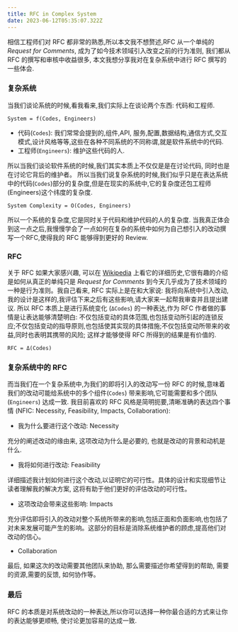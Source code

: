```yaml
---
title: RFC in Complex System
date: 2023-06-12T05:35:07.322Z
---
```


相信工程师们对 RFC 都非常的熟悉,所以本文我不想赘述,RFC 从一个单纯的 *Request for Comments*, 成为了如今技术领域引入改变之前的行为准则, 我们都从 RFC 的撰写和审核中收益很多, 本文我想分享我对在复杂系统中进行 RFC 撰写的一些体会.

### 复杂系统

当我们谈论系统的时候,看我看来,我们实际上在谈论两个东西: 代码和工程师.

```
System = f(Codes, Engineers)
```

* 代码(`Codes`): 我们常常会提到的,组件,API, 服务,配置,数据结构,通信方式,交互模式,设计风格等等,这些在各种不同系统的不同称谓,就是软件系统中的代码.
* 工程师(`Engineers`): 维护这些代码的人.

所以当我们谈论软件系统的时候,我们其实本质上不仅仅是是在讨论代码, 同时也是在讨论它背后的维护者。 所以当我们说复杂系统的时候,我们似乎只是在表达系统中的代码(`Codes`)部分的复杂度,但是在现实的系统中,它的复杂度还包工程师(Engineers)这个纬度的复杂度.

```
System Complexity = O(Codes, Engineers)
```

所以一个系统的复杂度,它是同时关于代码和维护代码的人的复杂度. 当我真正体会到这一点之后,我慢慢学会了一点如何在复杂的系统中如何为自己想引入的改动撰写一个RFC,使得我的 RFC 能够得到更好的 Review.

### RFC

关于 RFC 如果大家感兴趣, 可以在 [Wikipedia](https://en.wikipedia.org/wiki/Request_for_Comments) 上看它的详细历史,它很有趣的介绍是如何从真正的单纯只是 *Request for Comments* 到今天几乎成为了技术领域的一种是行为准则。我自己看来, RFC 实际上是在和大家说: 我将向系统中引入改动,我的设计是这样的,我评估下来之后有这些影响,请大家来一起帮我审查并且提出建议. 所以 RFC 本质上是进行系统变化 (`ΔCodes`) 的一种表达,作为 RFC 作者做的事情是让表达能够清楚明白: 不仅包括变动的具体范围,也包括变动所引起的连锁反应;不仅包括变动的指导原则,也包括使其实现的具体措施;不仅包括变动所带来的收益,同时也表明其携带的风险; 这样才能够使得 RFC 所得到的结果是有价值的.

```
RFC = Δ(Codes)
```

### 复杂系统中的 RFC

而当我们在一个复杂系统中,为我们的即将引入的改动写一份 RFC 的时候,意味着我们的改动可能给系统中的多个组件(`Codes`) 带来影响,它可能需要和多个团队 (`Engineers`) 达成一致. 我目前喜欢的 RFC 风格是简明扼要,清晰准确的表达四个事情 (NFIC: Necessity, Feasibility, Impacts, Collaboration):

* 我为什么要进行这个改动: Necessity

充分的阐述改动的缘由来, 这项改动为什么是必要的, 也就是改动的背景和动机是什么.

* 我将如何进行改动: Feasibility

详细描述我计划如何进行这个改动,以证明它的可行性。具体的设计和实现细节让读者理解我的解决方案, 这将有助于他们更好的评估改动的可行性。

* 这项改动会带来这些影响: Impacts

充分评估即将引入的改动对整个系统所带来的影响,包括正面和负面影响,也包括了对未来发展可能产生的影响。这部分的目标是消除系统维护者的顾虑,提高他们对改动的信心。

* Collaboration

最后, 如果这次的改动需要其他团队来协助, 那么需要描述你希望得到的帮助, 需要的资源,需要的反馈, 如何协作等。

### 最后

RFC 的本质是对系统改动的一种表达,所以你可以选择一种你最合适的方式来让你的表达能够更顺畅, 使讨论更加容易的达成一致.
